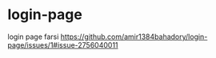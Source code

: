 # login-page
login page farsi
https://github.com/amir1384bahadory/login-page/issues/1#issue-2756040011
